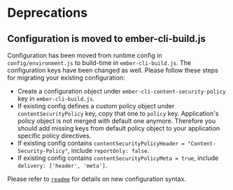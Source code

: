 # Deprecations

## Configuration is moved to ember-cli-build.js

Configuration has been moved from runtime config in `config/environment.js` to build-time in `ember-cli-build.js`.
The configuration keys have been changed as well. Please follow these steps for migrating your existing configuration:

* Create a configuration object under `ember-cli-content-security-policy` key in `ember-cli-build.js`.
* If existing config defines a custom policy object under `contentSecurityPolicy` key, copy that one to `policy` key.
  Application's policy object is not merged with default one anymore. Therefore you should add missing keys from default
  policy object to your application specific policy directives.
* If existing config contains `contentSecurityPolicyHeader = "Content-Security-Policy"`, include `reportOnly: false`.
* If existing config contains `contentSecurityPolicyMeta = true`, include `delivery: ['header', 'meta']`.

Please refer to [`readme`](README.md) for details on new configuration syntax.
